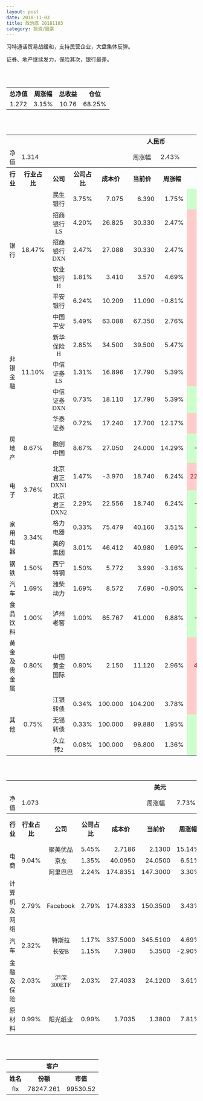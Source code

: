 ```yaml
---
layout: post
date: 2018-11-03
title: 政治底 20181103
category: 投资/股票
---
```


习特通话贸易战缓和，支持民营企业，大盘集体反弹。

证券、地产继续发力，保险其次，银行最差。

<br/>
<br/>

<table cellspacing="0" border="0">
	<tr>
		<th height="22" align="center"><font face="Noto Sans CJK SC Regular">总净值</font></th>
		<th align="center"><font face="Noto Sans CJK SC Regular">周涨幅</font></th>
		<th align="center"><font face="Noto Sans CJK SC Regular">总收益</font></th>
		<th align="center"><font face="Noto Sans CJK SC Regular">仓位</font></th>
	</tr>
	<tr>
		<td height="17" align="center" sdval="1.272" sdnum="1033;0;0.000">1.272</td>
		<td align="center" sdval="0.0315" sdnum="1033;0;0.00%">3.15%</td>
		<td align="center" sdval="10.76" sdnum="1033;0;0.00">10.76</td>
		<td align="center" sdval="0.6825" sdnum="1033;0;0.00%">68.25%</td>
	</tr>
</table>
<br />
<br />
<table>
	<tr>
		<th colspan="11"  height="21" align="center" valign="middle"><font face="Noto Sans CJK SC Regular">人民币</font></th>
		</tr>
	<tr>
		<td height="17" align="center"><font face="Noto Sans CJK SC Regular">净值</font></td>
		<td colspan="4"  align="left" valign="middle" sdval="1.314" sdnum="1033;">1.314</td>
		<td align="center"><font face="Noto Sans CJK SC Regular">周涨幅</font></td>
		<td colspan="5"  align="left" valign="middle" sdval="0.0243" sdnum="1033;0;0.00%">2.43%</td>
		</tr>
	<tr>
		<th height="22" align="center" valign="middle"><font face="Noto Sans CJK SC Regular">行业</font></th>
		<th align="center" valign="middle"><font face="Noto Sans CJK SC Regular">行业占比</font></th>
		<th align="center"><font face="Noto Sans CJK SC Regular">公司</font></th>
		<th align="center"><font face="Noto Sans CJK SC Regular">公司占比</font></th>
		<th align="center"><font face="Noto Sans CJK SC Regular">成本价</font></th>
		<th align="center"><font face="Noto Sans CJK SC Regular">当前价</font></th>
		<th align="center"><font face="Noto Sans CJK SC Regular">周涨幅</font></th>
		<th align="center"><font face="Noto Sans CJK SC Regular">总涨幅</font></th>
		<th align="left"><font face="Noto Sans CJK SC Regular">下一阶梯</font></th>
		<th align="left"><font face="Noto Sans CJK SC Regular">浮动止损价</font></th>
		<th align="center"><font face="Noto Sans CJK SC Regular">止损价</font></th>
	</tr>
	<tr>
		<td rowspan="5"  height="93" align="center" valign="middle"><font face="Noto Sans CJK SC Regular">银行</font></td>
		<td rowspan="5"  align="center" valign="middle" sdval="0.1847" sdnum="1033;0;0.00%">18.47%</td>
		<td align="center"><font face="Noto Sans CJK SC Regular">民生银行</font></td>
		<td align="right" sdval="0.0375" sdnum="1033;0;0.00%">3.75%</td>
		<td align="right" sdval="7.075" sdnum="1033;0;0.000">7.075</td>
		<td align="right" sdval="6.39" sdnum="1033;0;0.000">6.390</td>
		<td align="right" sdval="0.0175" sdnum="1033;0;0.00%">1.75%</td>
		<td align="right" bgcolor="#CCFFCC" sdval="-0.0982197879858658" sdnum="1033;0;0.00%"><font color="#006600">-9.82%</font></td>
		<td align="right" sdval="8.84375" sdnum="1033;0;0.000">8.844</td>
		<td align="right" sdval="0" sdnum="1033;0;0.000">0.000</td>
		<td align="right" sdval="0" sdnum="1033;0;0.000">0.000</td>
	</tr>
	<tr>
		<td align="center"><font face="Noto Sans CJK SC Regular">招商银行LS</font></td>
		<td align="right" sdval="0.042" sdnum="1033;0;0.00%">4.20%</td>
		<td align="right" sdval="26.825" sdnum="1033;0;0.000">26.825</td>
		<td align="right" sdval="30.33" sdnum="1033;0;0.000">30.330</td>
		<td align="right" sdval="0.0247" sdnum="1033;0;0.00%">2.47%</td>
		<td align="right" bgcolor="#FFCCCC" sdval="0.129261696178937" sdnum="1033;0;0.00%"><font color="#CC0000">12.93%</font></td>
		<td align="right" sdval="33.53125" sdnum="1033;0;0.000">33.531</td>
		<td align="right" sdval="0" sdnum="1033;0;0.000">0.000</td>
		<td align="right" sdval="0" sdnum="1033;0;0.000">0.000</td>
	</tr>
	<tr>
		<td align="center"><font face="Noto Sans CJK SC Regular">招商银行DXN</font></td>
		<td align="right" sdval="0.0247" sdnum="1033;0;0.00%">2.47%</td>
		<td align="right" sdval="27.088" sdnum="1033;0;0.000">27.088</td>
		<td align="right" sdval="30.33" sdnum="1033;0;0.000">30.330</td>
		<td align="right" sdval="0.0247" sdnum="1033;0;0.00%">2.47%</td>
		<td align="right" bgcolor="#FFCCCC" sdval="0.11828399291199" sdnum="1033;0;0.00%"><font color="#CC0000">11.83%</font></td>
		<td align="right" sdval="33.86" sdnum="1033;0;0.000">33.860</td>
		<td align="right" sdval="0" sdnum="1033;0;0.000">0.000</td>
		<td align="right" sdval="0" sdnum="1033;0;0.000">0.000</td>
	</tr>
	<tr>
		<td align="center"><font face="Noto Sans CJK SC Regular">农业银行H</font></td>
		<td align="right" sdval="0.0181" sdnum="1033;0;0.00%">1.81%</td>
		<td align="right" sdval="3.41" sdnum="1033;0;0.000">3.410</td>
		<td align="right" sdval="3.57" sdnum="1033;0;0.000">3.570</td>
		<td align="right" sdval="0.0469" sdnum="1033;0;0.00%">4.69%</td>
		<td align="right" bgcolor="#FFCCCC" sdval="0.0455208211143694" sdnum="1033;0;0.00%"><font color="#CC0000">4.55%</font></td>
		<td align="right" sdval="4.2625" sdnum="1033;0;0.000">4.263</td>
		<td align="right" sdval="0" sdnum="1033;0;0.000">0.000</td>
		<td align="right" sdval="0" sdnum="1033;0;0.000">0.000</td>
	</tr>
	<tr>
		<td align="center"><font face="Noto Sans CJK SC Regular">平安银行</font></td>
		<td align="right" sdval="0.0624" sdnum="1033;0;0.00%">6.24%</td>
		<td align="right" sdval="10.209" sdnum="1033;0;0.000">10.209</td>
		<td align="right" sdval="11.09" sdnum="1033;0;0.000">11.090</td>
		<td align="right" sdval="-0.0081" sdnum="1033;0;0.00%">-0.81%</td>
		<td align="right" bgcolor="#FFCCCC" sdval="0.0848964051327259" sdnum="1033;0;0.00%"><font color="#CC0000">8.49%</font></td>
		<td align="right" sdval="12.76125" sdnum="1033;0;0.000">12.761</td>
		<td align="right" sdval="0" sdnum="1033;0;0.000">0.000</td>
		<td align="right" sdval="0" sdnum="1033;0;0.000">0.000</td>
	</tr>
	<tr>
		<td rowspan="5"  height="87" align="center" valign="middle"><font face="Noto Sans CJK SC Regular">非银金融</font></td>
		<td rowspan="5"  align="center" valign="middle" sdval="0.111" sdnum="1033;0;0.00%">11.10%</td>
		<td align="center"><font face="Noto Sans CJK SC Regular">中国平安</font></td>
		<td align="right" sdval="0.0549" sdnum="1033;0;0.00%">5.49%</td>
		<td align="right" sdval="63.088" sdnum="1033;0;0.000">63.088</td>
		<td align="right" sdval="67.35" sdnum="1033;0;0.000">67.350</td>
		<td align="right" sdval="0.0276" sdnum="1033;0;0.00%">2.76%</td>
		<td align="right" bgcolor="#FFCCCC" sdval="0.0661564291148871" sdnum="1033;0;0.00%"><font color="#CC0000">6.62%</font></td>
		<td align="right" sdval="78.86" sdnum="1033;0;0.000">78.860</td>
		<td align="right" sdval="0" sdnum="1033;0;0.000">0.000</td>
		<td align="right" sdval="0" sdnum="1033;0;0.000">0.000</td>
	</tr>
	<tr>
		<td align="center"><font face="Noto Sans CJK SC Regular">新华保险H</font></td>
		<td align="right" sdval="0.0285" sdnum="1033;0;0.00%">2.85%</td>
		<td align="right" sdval="34.5" sdnum="1033;0;0.000">34.500</td>
		<td align="right" sdval="39.5" sdnum="1033;0;0.000">39.500</td>
		<td align="right" sdval="0.0547" sdnum="1033;0;0.00%">5.47%</td>
		<td align="right" bgcolor="#FFCCCC" sdval="0.143527536231884" sdnum="1033;0;0.00%"><font color="#CC0000">14.35%</font></td>
		<td align="right" sdval="43.125" sdnum="1033;0;0.000">43.125</td>
		<td align="right" sdval="0" sdnum="1033;0;0.000">0.000</td>
		<td align="right" sdval="0" sdnum="1033;0;0.000">0.000</td>
	</tr>
	<tr>
		<td align="center"><font face="Noto Sans CJK SC Regular">中信证券LS</font></td>
		<td align="right" sdval="0.0131" sdnum="1033;0;0.00%">1.31%</td>
		<td align="right" sdval="16.896" sdnum="1033;0;0.000">16.896</td>
		<td align="right" sdval="17.79" sdnum="1033;0;0.000">17.790</td>
		<td align="right" sdval="0.0539" sdnum="1033;0;0.00%">5.39%</td>
		<td align="right" bgcolor="#FFCCCC" sdval="0.0515119318181816" sdnum="1033;0;0.00%"><font color="#CC0000">5.15%</font></td>
		<td align="right" sdval="21.12" sdnum="1033;0;0.000">21.120</td>
		<td align="right" sdval="0" sdnum="1033;0;0.000">0.000</td>
		<td align="right" sdval="0" sdnum="1033;0;0.000">0.000</td>
	</tr>
	<tr>
		<td align="center"><font face="Noto Sans CJK SC Regular">中信证券DXN</font></td>
		<td align="right" sdval="0.0073" sdnum="1033;0;0.00%">0.73%</td>
		<td align="right" sdval="18.11" sdnum="1033;0;0.000">18.110</td>
		<td align="right" sdval="17.79" sdnum="1033;0;0.000">17.790</td>
		<td align="right" sdval="0.0539" sdnum="1033;0;0.00%">5.39%</td>
		<td align="right" bgcolor="#CCFFCC" sdval="-0.0190697956929874" sdnum="1033;0;0.00%"><font color="#006600">-1.91%</font></td>
		<td align="right" sdval="22.6375" sdnum="1033;0;0.000">22.638</td>
		<td align="right" sdval="0" sdnum="1033;0;0.000">0.000</td>
		<td align="right" sdval="0" sdnum="1033;0;0.000">0.000</td>
	</tr>
	<tr>
		<td align="center"><font face="Noto Sans CJK SC Regular">华泰证券</font></td>
		<td align="right" sdval="0.0072" sdnum="1033;0;0.00%">0.72%</td>
		<td align="right" sdval="17.24" sdnum="1033;0;0.000">17.240</td>
		<td align="right" sdval="17.7" sdnum="1033;0;0.000">17.700</td>
		<td align="right" sdval="0.1217" sdnum="1033;0;0.00%">12.17%</td>
		<td align="right" bgcolor="#FFCCCC" sdval="0.0252821345707657" sdnum="1033;0;0.00%"><font color="#CC0000">2.53%</font></td>
		<td align="right" sdval="21.55" sdnum="1033;0;0.000">21.550</td>
		<td align="right" sdval="0" sdnum="1033;0;0.000">0.000</td>
		<td align="right" sdval="0" sdnum="1033;0;0.000">0.000</td>
	</tr>
	<tr>
		<td height="17" align="center" valign="middle"><font face="Noto Sans CJK SC Regular">房地产</font></td>
		<td align="center" valign="middle" sdval="0.0867" sdnum="1033;0;0.00%">8.67%</td>
		<td align="center"><font face="Noto Sans CJK SC Regular">融创中国</font></td>
		<td align="right" sdval="0.0867" sdnum="1033;0;0.00%">8.67%</td>
		<td align="right" sdval="27.05" sdnum="1033;0;0.000">27.050</td>
		<td align="right" sdval="24" sdnum="1033;0;0.000">24.000</td>
		<td align="right" sdval="0.1429" sdnum="1033;0;0.00%">14.29%</td>
		<td align="right" bgcolor="#CCFFCC" sdval="-0.11415415896488" sdnum="1033;0;0.00%"><font color="#006600">-11.42%</font></td>
		<td align="right" sdval="33.8125" sdnum="1033;0;0.000">33.813</td>
		<td align="right" sdval="0" sdnum="1033;0;0.000">0.000</td>
		<td align="right" sdval="0" sdnum="1033;0;0.000">0.000</td>
	</tr>
	<tr>
		<td rowspan="2"  height="43" align="center" valign="middle"><font face="Noto Sans CJK SC Regular">电子</font></td>
		<td rowspan="2"  align="center" valign="middle" sdval="0.0376" sdnum="1033;0;0.00%">3.76%</td>
		<td align="center"><font face="Noto Sans CJK SC Regular">北京君正DXN1</font></td>
		<td align="right" sdval="0.0147" sdnum="1033;0;0.00%">1.47%</td>
		<td align="right" sdval="-3.97" sdnum="1033;0;0.000">-3.970</td>
		<td align="right" sdval="18.74" sdnum="1033;0;0.000">18.740</td>
		<td align="right" sdval="0.0624" sdnum="1033;0;0.00%">6.24%</td>
		<td align="right" bgcolor="#FFCCCC" sdval="22.71" sdnum="1033;0;0.00%"><font color="#CC0000">2271.00%</font></td>
		<td align="right" bgcolor="#CCFFCC" sdval="22.7373675443232" sdnum="1033;0;0.000"><font color="#006600">22.737</font></td>
		<td align="right" bgcolor="#FFCCCC" sdval="16.7347025126219" sdnum="1033;0;0.000"><font color="#CC0000">16.735</font></td>
		<td align="right" sdval="0" sdnum="1033;0;0.000">0.000</td>
	</tr>
	<tr>
		<td align="center"><font face="Noto Sans CJK SC Regular">北京君正DXN2</font></td>
		<td align="right" sdval="0.0229" sdnum="1033;0;0.00%">2.29%</td>
		<td align="right" sdval="22.556" sdnum="1033;0;0.000">22.556</td>
		<td align="right" sdval="18.74" sdnum="1033;0;0.000">18.740</td>
		<td align="right" sdval="0.0624" sdnum="1033;0;0.00%">6.24%</td>
		<td align="right" bgcolor="#CCFFCC" sdval="-0.170578932434829" sdnum="1033;0;0.00%"><font color="#006600">-17.06%</font></td>
		<td align="right" sdval="28.195" sdnum="1033;0;0.000">28.195</td>
		<td align="right" sdval="0" sdnum="1033;0;0.000">0.000</td>
		<td align="right" sdval="0" sdnum="1033;0;0.000">0.000</td>
	</tr>
	<tr>
		<td rowspan="2"  height="34" align="center" valign="middle"><font face="Noto Sans CJK SC Regular">家用电器</font></td>
		<td rowspan="2"  align="center" valign="middle" sdval="0.0334" sdnum="1033;0;0.00%">3.34%</td>
		<td align="center"><font face="Noto Sans CJK SC Regular">格力电器</font></td>
		<td align="right" sdval="0.0033" sdnum="1033;0;0.00%">0.33%</td>
		<td align="right" sdval="75.479" sdnum="1033;0;0.000">75.479</td>
		<td align="right" sdval="40.16" sdnum="1033;0;0.000">40.160</td>
		<td align="right" sdval="0.0351" sdnum="1033;0;0.00%">3.51%</td>
		<td align="right" bgcolor="#CCFFCC" sdval="-0.469331477629539" sdnum="1033;0;0.00%"><font color="#006600">-46.93%</font></td>
		<td align="right" sdval="94.34875" sdnum="1033;0;0.000">94.349</td>
		<td align="right" sdval="0" sdnum="1033;0;0.000">0.000</td>
		<td align="right" sdval="0" sdnum="1033;0;0.000">0.000</td>
	</tr>
	<tr>
		<td align="center"><font face="Noto Sans CJK SC Regular">美的集团</font></td>
		<td align="right" sdval="0.0301" sdnum="1033;0;0.00%">3.01%</td>
		<td align="right" sdval="46.412" sdnum="1033;0;0.000">46.412</td>
		<td align="right" sdval="40.98" sdnum="1033;0;0.000">40.980</td>
		<td align="right" sdval="0.0169" sdnum="1033;0;0.00%">1.69%</td>
		<td align="right" bgcolor="#CCFFCC" sdval="-0.118438696888736" sdnum="1033;0;0.00%"><font color="#006600">-11.84%</font></td>
		<td align="right" sdval="58.015" sdnum="1033;0;0.000">58.015</td>
		<td align="right" sdval="0" sdnum="1033;0;0.000">0.000</td>
		<td align="right" sdval="0" sdnum="1033;0;0.000">0.000</td>
	</tr>
	<tr>
		<td height="17" align="center"><font face="Noto Sans CJK SC Regular">钢铁</font></td>
		<td align="center" valign="middle" sdval="0.015" sdnum="1033;0;0.00%">1.50%</td>
		<td align="center"><font face="Noto Sans CJK SC Regular">西宁特钢</font></td>
		<td align="right" sdval="0.015" sdnum="1033;0;0.00%">1.50%</td>
		<td align="right" sdval="5.772" sdnum="1033;0;0.000">5.772</td>
		<td align="right" sdval="3.99" sdnum="1033;0;0.000">3.990</td>
		<td align="right" sdval="-0.0316" sdnum="1033;0;0.00%">-3.16%</td>
		<td align="right" bgcolor="#CCFFCC" sdval="-0.310131808731809" sdnum="1033;0;0.00%"><font color="#006600">-31.01%</font></td>
		<td align="right" sdval="7.215" sdnum="1033;0;0.000">7.215</td>
		<td align="right" sdval="0" sdnum="1033;0;0.000">0.000</td>
		<td align="right" sdval="0" sdnum="1033;0;0.000">0.000</td>
	</tr>
	<tr>
		<td height="17" align="center" valign="middle"><font face="Noto Sans CJK SC Regular">汽车</font></td>
		<td align="center" valign="middle" sdval="0.0169" sdnum="1033;0;0.00%">1.69%</td>
		<td align="center"><font face="Noto Sans CJK SC Regular">潍柴动力</font></td>
		<td align="right" sdval="0.0169" sdnum="1033;0;0.00%">1.69%</td>
		<td align="right" sdval="8.572" sdnum="1033;0;0.000">8.572</td>
		<td align="right" sdval="7.69" sdnum="1033;0;0.000">7.690</td>
		<td align="right" sdval="-0.009" sdnum="1033;0;0.00%">-0.90%</td>
		<td align="right" bgcolor="#CCFFCC" sdval="-0.104293140457303" sdnum="1033;0;0.00%"><font color="#006600">-10.43%</font></td>
		<td align="right" sdval="10.715" sdnum="1033;0;0.000">10.715</td>
		<td align="right" sdval="0" sdnum="1033;0;0.000">0.000</td>
		<td align="right" sdval="0" sdnum="1033;0;0.000">0.000</td>
	</tr>
	<tr>
		<td height="17" align="center"><font face="Noto Sans CJK SC Regular">食品饮料</font></td>
		<td align="center" valign="middle" sdval="0.01" sdnum="1033;0;0.00%">1.00%</td>
		<td align="center"><font face="Noto Sans CJK SC Regular">泸州老窖</font></td>
		<td align="right" sdval="0.01" sdnum="1033;0;0.00%">1.00%</td>
		<td align="right" sdval="65.767" sdnum="1033;0;0.000">65.767</td>
		<td align="right" sdval="41" sdnum="1033;0;0.000">41.000</td>
		<td align="right" sdval="0.0688" sdnum="1033;0;0.00%">6.88%</td>
		<td align="right" bgcolor="#CCFFCC" sdval="-0.377987042133593" sdnum="1033;0;0.00%"><font color="#006600">-37.80%</font></td>
		<td align="right" sdval="82.20875" sdnum="1033;0;0.000">82.209</td>
		<td align="right" sdval="0" sdnum="1033;0;0.000">0.000</td>
		<td align="right" sdval="0" sdnum="1033;0;0.000">0.000</td>
	</tr>
	<tr>
		<td height="17" align="center"><font face="Noto Sans CJK SC Regular">黄金及贵金属</font></td>
		<td align="center" valign="middle" sdval="0.008" sdnum="1033;0;0.00%">0.80%</td>
		<td align="center"><font face="Noto Sans CJK SC Regular">中国黄金国际</font></td>
		<td align="right" sdval="0.008" sdnum="1033;0;0.00%">0.80%</td>
		<td align="right" sdval="2.15" sdnum="1033;0;0.000">2.150</td>
		<td align="right" sdval="11.12" sdnum="1033;0;0.000">11.120</td>
		<td align="right" sdval="0.0296" sdnum="1033;0;0.00%">2.96%</td>
		<td align="right" bgcolor="#FFCCCC" sdval="4.17069302325581" sdnum="1033;0;0.00%"><font color="#CC0000">417.07%</font></td>
		<td align="right" bgcolor="#CCFFCC" sdval="12.814998626709" sdnum="1033;0;0.000"><font color="#006600">12.815</font></td>
		<td align="right" bgcolor="#FFCCCC" sdval="9.43183898925781" sdnum="1033;0;0.000"><font color="#CC0000">9.432</font></td>
		<td align="right" sdval="0" sdnum="1033;0;0.000">0.000</td>
	</tr>
	<tr>
		<td rowspan="3"  height="55" align="center" valign="middle"><font face="Noto Sans CJK SC Regular">其他</font></td>
		<td rowspan="3"  align="center" valign="middle" sdval="0.0075" sdnum="1033;0;0.00%">0.75%</td>
		<td align="center"><font face="Noto Sans CJK SC Regular"> 江银转债</font></td>
		<td align="right" sdval="0.0034" sdnum="1033;0;0.00%">0.34%</td>
		<td align="right" sdval="100" sdnum="1033;0;0.000">100.000</td>
		<td align="right" sdval="104.2" sdnum="1033;0;0.000">104.200</td>
		<td align="right" sdval="0.0378" sdnum="1033;0;0.00%">3.78%</td>
		<td align="right" bgcolor="#FFCCCC" sdval="0.0406" sdnum="1033;0;0.00%"><font color="#CC0000">4.06%</font></td>
		<td align="right" sdval="125" sdnum="1033;0;0.000">125.000</td>
		<td align="right" sdval="0" sdnum="1033;0;0.000">0.000</td>
		<td align="right" sdval="0" sdnum="1033;0;0.000">0.000</td>
	</tr>
	<tr>
		<td align="center"><font face="Noto Sans CJK SC Regular">无锡转债</font></td>
		<td align="right" sdval="0.0033" sdnum="1033;0;0.00%">0.33%</td>
		<td align="right" sdval="100" sdnum="1033;0;0.000">100.000</td>
		<td align="right" sdval="99.88" sdnum="1033;0;0.000">99.880</td>
		<td align="right" sdval="0.0195" sdnum="1033;0;0.00%">1.95%</td>
		<td align="right" bgcolor="#CCFFCC" sdval="-0.00260000000000016" sdnum="1033;0;0.00%"><font color="#006600">-0.26%</font></td>
		<td align="right" sdval="125" sdnum="1033;0;0.000">125.000</td>
		<td align="right" sdval="0" sdnum="1033;0;0.000">0.000</td>
		<td align="right" sdval="0" sdnum="1033;0;0.000">0.000</td>
	</tr>
	<tr>
		<td align="center"><font face="Noto Sans CJK SC Regular">久立转2</font></td>
		<td align="right" sdval="0.0008" sdnum="1033;0;0.00%">0.08%</td>
		<td align="right" sdval="100" sdnum="1033;0;0.000">100.000</td>
		<td align="right" sdval="96.8" sdnum="1033;0;0.000">96.800</td>
		<td align="right" sdval="0.0136" sdnum="1033;0;0.00%">1.36%</td>
		<td align="right" bgcolor="#CCFFCC" sdval="-0.0334000000000001" sdnum="1033;0;0.00%"><font color="#006600">-3.34%</font></td>
		<td align="right" sdval="125" sdnum="1033;0;0.000">125.000</td>
		<td align="right" sdval="0" sdnum="1033;0;0.000">0.000</td>
		<td align="right" sdval="0" sdnum="1033;0;0.000">0.000</td>
	</tr>
</table>
<br />
<br />
<table>
	<tr>
		<th colspan="11"  height="21" align="center" valign="middle"><font face="Noto Sans CJK SC Regular">美元</font></th>
		</tr>
	<tr>
		<td height="17" align="center"><font face="Noto Sans CJK SC Regular">净值</font></td>
		<td colspan="4"  align="left" valign="middle" sdval="1.073" sdnum="1033;">1.073</td>
		<td align="center"><font face="Noto Sans CJK SC Regular">周涨幅</font></td>
		<td colspan="5"  align="left" valign="middle" sdval="0.0773" sdnum="1033;0;0.00%">7.73%</td>
		</tr>
	<tr>
		<th height="21" align="center" valign="middle"><font face="Noto Sans CJK SC Regular">行业</font></th>
		<th align="center" valign="middle"><font face="Noto Sans CJK SC Regular">行业占比</font></th>
		<th align="center"><font face="Noto Sans CJK SC Regular">公司</font></th>
		<th align="center"><font face="Noto Sans CJK SC Regular">公司占比</font></th>
		<th align="center"><font face="Noto Sans CJK SC Regular">成本价</font></th>
		<th align="center"><font face="Noto Sans CJK SC Regular">当前价</font></th>
		<th align="center"><font face="Noto Sans CJK SC Regular">周涨幅</font></th>
		<th align="center"><font face="Noto Sans CJK SC Regular">总涨幅</font></th>
		<th align="left"><font face="Noto Sans CJK SC Regular">下一阶梯</font></th>
		<th align="left"><font face="Noto Sans CJK SC Regular">浮动止损价</font></th>
		<th align="center"><font face="Noto Sans CJK SC Regular">止损价</font></th>
	</tr>
	<tr>
		<td rowspan="3"  height="51" align="center" valign="middle"><font face="Noto Sans CJK SC Regular">电商</font></td>
		<td rowspan="3"  align="center" valign="middle" sdval="0.0904" sdnum="1033;0;0.00%">9.04%</td>
		<td align="center" sdnum="1033;0;0.00%"><font face="Noto Sans CJK SC Regular">聚美优品</font></td>
		<td align="right" sdval="0.0545" sdnum="1033;0;0.00%">5.45%</td>
		<td align="right" sdval="2.7186" sdnum="1033;0;0.0000">2.7186</td>
		<td align="right" sdval="2.13" sdnum="1033;0;0.0000">2.1300</td>
		<td align="right" sdval="0.1514" sdnum="1033;0;0.00%">15.14%</td>
		<td align="right" bgcolor="#CCFFCC" sdval="-0.217908497020525" sdnum="1033;0;0.00%"><font color="#006600">-21.79%</font></td>
		<td align="right" sdval="3.39825" sdnum="1033;0;0.000">3.398</td>
		<td align="right" sdval="0" sdnum="1033;0;0.000">0.000</td>
		<td align="right" sdval="0" sdnum="1033;0;0.000">0.000</td>
	</tr>
	<tr>
		<td align="center" sdnum="1033;0;0.00%"><font face="Noto Sans CJK SC Regular">京东</font></td>
		<td align="right" sdval="0.0135" sdnum="1033;0;0.00%">1.35%</td>
		<td align="right" sdval="40.095" sdnum="1033;0;0.0000">40.0950</td>
		<td align="right" sdval="24.05" sdnum="1033;0;0.0000">24.0500</td>
		<td align="right" sdval="0.0651" sdnum="1033;0;0.00%">6.51%</td>
		<td align="right" bgcolor="#CCFFCC" sdval="-0.401574585359771" sdnum="1033;0;0.00%"><font color="#006600">-40.16%</font></td>
		<td align="right" sdval="50.11875" sdnum="1033;0;0.000">50.119</td>
		<td align="right" sdval="0" sdnum="1033;0;0.000">0.000</td>
		<td align="right" sdval="0" sdnum="1033;0;0.000">0.000</td>
	</tr>
	<tr>
		<td align="center" sdnum="1033;0;0.00%"><font face="Noto Sans CJK SC Regular">阿里巴巴</font></td>
		<td align="right" sdval="0.0224" sdnum="1033;0;0.00%">2.24%</td>
		<td align="right" sdval="174.8351" sdnum="1033;0;0.0000">174.8351</td>
		<td align="right" sdval="147.3" sdnum="1033;0;0.0000">147.3000</td>
		<td align="right" sdval="0.033" sdnum="1033;0;0.00%">3.30%</td>
		<td align="right" bgcolor="#CCFFCC" sdval="-0.158891830873778" sdnum="1033;0;0.00%"><font color="#006600">-15.89%</font></td>
		<td align="right" sdval="218.543875" sdnum="1033;0;0.000">218.544</td>
		<td align="right" sdval="0" sdnum="1033;0;0.000">0.000</td>
		<td align="right" sdval="0" sdnum="1033;0;0.000">0.000</td>
	</tr>
	<tr>
		<td height="17" align="center"><font face="Noto Sans CJK SC Regular">计算机及网络</font></td>
		<td align="center" sdval="0.0279" sdnum="1033;0;0.00%">2.79%</td>
		<td align="center" sdnum="1033;0;0.00%">Facebook</td>
		<td align="right" sdval="0.0279" sdnum="1033;0;0.00%">2.79%</td>
		<td align="right" sdval="174.8333" sdnum="1033;0;0.0000">174.8333</td>
		<td align="right" sdval="150.35" sdnum="1033;0;0.0000">150.3500</td>
		<td align="right" sdval="0.0343" sdnum="1033;0;0.00%">3.43%</td>
		<td align="right" bgcolor="#CCFFCC" sdval="-0.141437967595418" sdnum="1033;0;0.00%"><font color="#006600">-14.14%</font></td>
		<td align="right" sdval="218.541625" sdnum="1033;0;0.000">218.542</td>
		<td align="right" sdval="0" sdnum="1033;0;0.000">0.000</td>
		<td align="right" sdval="0" sdnum="1033;0;0.000">0.000</td>
	</tr>
	<tr>
		<td rowspan="2"  height="38" align="center" valign="middle"><font face="Noto Sans CJK SC Regular">汽车</font></td>
		<td rowspan="2"  align="center" valign="middle" sdval="0.0232" sdnum="1033;0;0.00%">2.32%</td>
		<td align="center" sdnum="1033;0;0.00%"><font face="Noto Sans CJK SC Regular">特斯拉</font></td>
		<td align="right" sdval="0.0117" sdnum="1033;0;0.00%">1.17%</td>
		<td align="right" sdval="337.5" sdnum="1033;0;0.0000">337.5000</td>
		<td align="right" sdval="345.51" sdnum="1033;0;0.0000">345.5100</td>
		<td align="right" sdval="0.0469" sdnum="1033;0;0.00%">4.69%</td>
		<td align="right" bgcolor="#FFCCCC" sdval="0.0223333333333333" sdnum="1033;0;0.00%"><font color="#CC0000">2.23%</font></td>
		<td align="right" sdval="421.875" sdnum="1033;0;0.000">421.875</td>
		<td align="right" sdval="0" sdnum="1033;0;0.000">0.000</td>
		<td align="right" sdval="0" sdnum="1033;0;0.000">0.000</td>
	</tr>
	<tr>
		<td align="center" sdnum="1033;0;0.00%"><font face="Noto Sans CJK SC Regular">长安B</font></td>
		<td align="right" sdval="0.0115" sdnum="1033;0;0.00%">1.15%</td>
		<td align="right" sdval="7.398" sdnum="1033;0;0.0000">7.3980</td>
		<td align="right" sdval="5.35" sdnum="1033;0;0.0000">5.3500</td>
		<td align="right" sdval="-0.029" sdnum="1033;0;0.00%">-2.90%</td>
		<td align="right" bgcolor="#CCFFCC" sdval="-0.278231576101649" sdnum="1033;0;0.00%"><font color="#006600">-27.82%</font></td>
		<td align="right" sdval="9.2475" sdnum="1033;0;0.000">9.248</td>
		<td align="right" sdval="0" sdnum="1033;0;0.000">0.000</td>
		<td align="right" sdval="0" sdnum="1033;0;0.000">0.000</td>
	</tr>
	<tr>
		<td height="21" align="center"><font face="Noto Sans CJK SC Regular"> 金融及保险</font></td>
		<td align="center" sdval="0.0203" sdnum="1033;0;0.00%">2.03%</td>
		<td align="center" sdnum="1033;0;0.00%"><font face="Noto Sans CJK SC Regular">沪深300ETF</font></td>
		<td align="right" sdval="0.0203" sdnum="1033;0;0.00%">2.03%</td>
		<td align="right" sdval="27.4033" sdnum="1033;0;0.0000">27.4033</td>
		<td align="right" sdval="24.12" sdnum="1033;0;0.0000">24.1200</td>
		<td align="right" sdval="0.0361" sdnum="1033;0;0.00%">3.61%</td>
		<td align="right" bgcolor="#CCFFCC" sdval="-0.121214036995544" sdnum="1033;0;0.00%"><font color="#006600">-12.12%</font></td>
		<td align="right" sdval="34.254125" sdnum="1033;0;0.000">34.254</td>
		<td align="right" sdval="0" sdnum="1033;0;0.000">0.000</td>
		<td align="right" sdval="0" sdnum="1033;0;0.000">0.000</td>
	</tr>
	<tr>
		<td height="17" align="center"><font face="Noto Sans CJK SC Regular">原材料</font></td>
		<td align="center" sdval="0.0099" sdnum="1033;0;0.00%">0.99%</td>
		<td align="center" sdnum="1033;0;0.00%"><font face="Noto Sans CJK SC Regular">阳光纸业</font></td>
		<td align="right" sdval="0.0099" sdnum="1033;0;0.00%">0.99%</td>
		<td align="right" sdval="1.7035" sdnum="1033;0;0.0000">1.7035</td>
		<td align="right" sdval="1.38" sdnum="1033;0;0.0000">1.3800</td>
		<td align="right" sdval="0.0781" sdnum="1033;0;0.00%">7.81%</td>
		<td align="right" bgcolor="#CCFFCC" sdval="-0.191303140592897" sdnum="1033;0;0.00%"><font color="#006600">-19.13%</font></td>
		<td align="right" sdval="2.129375" sdnum="1033;0;0.000">2.129</td>
		<td align="right" sdval="0" sdnum="1033;0;0.000">0.000</td>
		<td align="right" sdval="0" sdnum="1033;0;0.000">0.000</td>
	</tr>
</table>
<br />
<br />
<table>
	<tr>
		<th colspan="11"  height="21" align="center" valign="middle"><font face="Noto Sans CJK SC Regular">客户</font></th>
		</tr>
	<tr>
		<th height="21" align="center"><font face="Noto Sans CJK SC Regular">姓名</font></th>
		<th align="center"><font face="Noto Sans CJK SC Regular">份额</font></th>
		<th align="center"><font face="Noto Sans CJK SC Regular">市值</font></th>
	</tr>
	<tr>
		<td height="17" align="center">flx</td>
		<td align="center" sdval="78247.261" sdnum="1033;">78247.261</td>
		<td align="center" sdval="99530.515992" sdnum="1033;0;0.00">99530.52</td>
	</tr>
</table>
